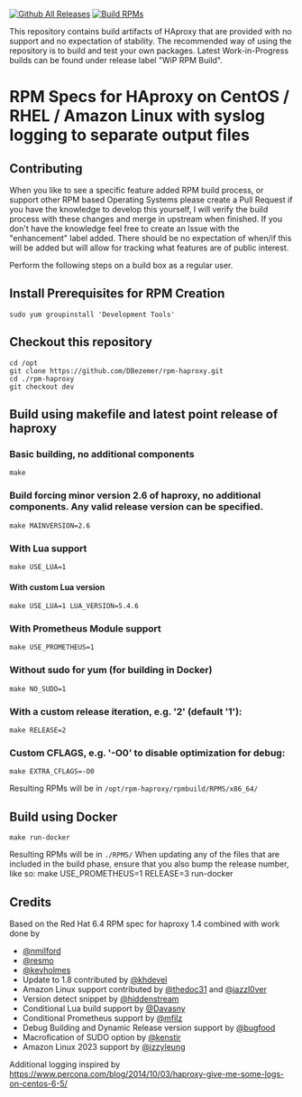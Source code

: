 [![Github All Releases](https://img.shields.io/github/downloads/DBezemer/rpm-haproxy/total.svg)](https://github.com/DBezemer/rpm-haproxy/releases) [![Build RPMs](https://github.com/DBezemer/rpm-haproxy/actions/workflows/main.yml/badge.svg)](https://github.com/DBezemer/rpm-haproxy/actions/workflows/main.yml)

This repository contains build artifacts of HAproxy that are provided with no support and no expectation of stability.
The recommended way of using the repository is to build and test your own packages. Latest Work-in-Progress builds can be found under release label "WiP RPM Build".

# RPM Specs for HAproxy on CentOS / RHEL / Amazon Linux with syslog logging to separate output files

## Contributing
When you like to see a specific feature added RPM build process, or support other RPM based Operating Systems please create a Pull Request if you have the knowledge to develop this yourself, I will verify the build process with these changes and merge in upstream when finished. If you don't have the knowledge feel free to create an Issue with the "enhancement" label added. There should be no expectation of when/if this will be added but will allow for tracking what features are of public interest.

Perform the following steps on a build box as a regular user.

## Install Prerequisites for RPM Creation

    sudo yum groupinstall 'Development Tools'

## Checkout this repository

    cd /opt
    git clone https://github.com/DBezemer/rpm-haproxy.git
    cd ./rpm-haproxy
    git checkout dev

## Build using makefile and latest point release of haproxy
### Basic building, no additional components
    make

### Build forcing minor version 2.6 of haproxy, no additional components. Any valid release version can be specified.
    make MAINVERSION=2.6

### With Lua support
    make USE_LUA=1

#### With custom Lua version
    make USE_LUA=1 LUA_VERSION=5.4.6

### With Prometheus Module support
    make USE_PROMETHEUS=1

### Without sudo for yum (for building in Docker)
    make NO_SUDO=1

### With a custom release iteration, e.g. '2' (default '1'):
    make RELEASE=2

### Custom CFLAGS, e.g. '-O0' to disable optimization for debug:
    make EXTRA_CFLAGS=-O0

Resulting RPMs will be in `/opt/rpm-haproxy/rpmbuild/RPMS/x86_64/`

## Build using Docker
    make run-docker

Resulting RPMs will be in `./RPMS/`
When updating any of the files that are included in the build phase, ensure that you also bump the release number, like so:
    make USE_PROMETHEUS=1 RELEASE=3 run-docker

## Credits

Based on the Red Hat 6.4 RPM spec for haproxy 1.4 combined with work done by
- [@nmilford](https://www.github.com/nmilford)
- [@resmo](https://www.github.com/resmo)
- [@kevholmes](https://www.github.com/kevholmes)
- Update to 1.8 contributed by [@khdevel](https://github.com/khdevel)
- Amazon Linux support contributed by [@thedoc31](https://github.com/thedoc31) and [@jazzl0ver](https://github.com/jazzl0ver)
- Version detect snippet by [@hiddenstream](https://github.com/hiddenstream)
- Conditional Lua build support by [@Davasny](https://github.com/Davasny)
- Conditional Prometheus support by [@mfilz](https://github.com/mfilz)
- Debug Building and Dynamic Release version support by [@bugfood](https://github.com/bugfood)
- Macrofication of SUDO option by [@kenstir](https://github.com/kenstir)
- Amazon Linux 2023 support by [@izzyleung](https://github.com/izzyleung)

Additional logging inspired by https://www.percona.com/blog/2014/10/03/haproxy-give-me-some-logs-on-centos-6-5/
